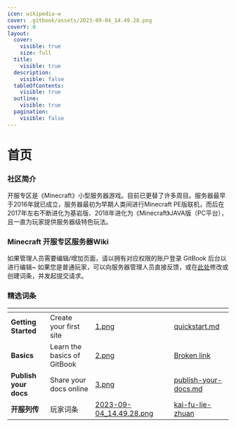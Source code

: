 ```yaml
---
icon: wikipedia-w
cover: .gitbook/assets/2023-09-04_14.49.28.png
coverY: 0
layout:
  cover:
    visible: true
    size: full
  title:
    visible: true
  description:
    visible: false
  tableOfContents:
    visible: true
  outline:
    visible: true
  pagination:
    visible: false
---
```


# 首页

### 社区简介

开服专区是《Minecraft》小型服务器游戏。目前已更替了许多周目。服务器最早于2016年就已成立，服务器最初为早期人类间进行Minecraft PE版联机，而后在2017年左右不断进化为基岩版、2018年进化为《Minecraft》JAVA版（PC平台）， 且一直为玩家提供服务器级特色玩法。

### Minecraft 开服专区服务器Wiki

如果管理人员需要编辑/增加页面，请以拥有对应权限的账户登录 GitBook 后台以进行编辑\~ 如果您是普通玩家，可以向服务器管理人员直接反馈，或在[此处](https://github.com/yuzoguozhi/KFZQ-Wiki)修改或创建词条，并发起提交请求。

### 精选词条

<table data-view="cards"><thead><tr><th></th><th></th><th data-hidden data-card-cover data-type="files"></th><th data-hidden></th><th data-hidden data-card-target data-type="content-ref"></th></tr></thead><tbody><tr><td><strong>Getting Started</strong></td><td>Create your first site</td><td><a href=".gitbook/assets/1.png">1.png</a></td><td></td><td><a href="getting-started/quickstart.md">quickstart.md</a></td></tr><tr><td><strong>Basics</strong></td><td>Learn the basics of GitBook</td><td><a href=".gitbook/assets/2.png">2.png</a></td><td></td><td><a href="broken-reference">Broken link</a></td></tr><tr><td><strong>Publish your docs</strong></td><td>Share your docs online</td><td><a href=".gitbook/assets/3.png">3.png</a></td><td></td><td><a href="getting-started/publish-your-docs.md">publish-your-docs.md</a></td></tr><tr><td><strong>开服列传</strong></td><td>玩家词条</td><td><a href=".gitbook/assets/2023-09-04_14.49.28.png">2023-09-04_14.49.28.png</a></td><td></td><td><a href="story/kai-fu-lie-zhuan/">kai-fu-lie-zhuan</a></td></tr></tbody></table>

